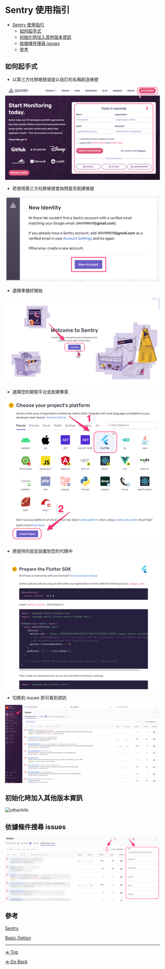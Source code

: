 # Sentry 使用指引

- [Sentry 使用指引](#sentry-使用指引)
  - [如何起手式](#如何起手式)
  - [初始化時加入其他版本資訊](#初始化時加入其他版本資訊)
  - [依據條件搜尋 issues](#依據條件搜尋-issues)
  - [參考](#參考)

## 如何起手式

- 以第三方社群帳號或是以自訂的名稱創造帳號

![start](./pic/Sign_up_for_Sentry_to_start_your_free_trial____Sentry.png)

- 若使用第三方社群帳號會詢問是否創建帳號

![newAccount](./pic/Sentry.png)

- 選擇準備好開始

![ready](./pic/Welcome_-_Sentry.png)

- 選擇您的開發平台並創建專案

![select platform and create project](./pic/Select_a_platform_-_Sentry.png)

- 將提供的設定設置到您的代碼中

![setup project](./pic/Install_the_Sentry_SDK_-_Sentry.png)

- 切換到 issues 即可看到資訊

![issues](./pic/Issues_-_yd-corp_-_Sentry.png)

## 初始化時加入其他版本資訊

![otherInfo](./pic/botv_app_%E2%80%93_main_dart.png)

## 依據條件搜尋 issues

![search](./pic/Issues_-_yd-corp_-_Sentry2.png)

## 參考

[Sentry](https://sentry.io/)

[Basic Option](https://docs.sentry.io/platforms/flutter/configuration/options/)

---

[=> Top](#sentry-使用指引)

[=> Go Back](../README.md)